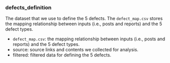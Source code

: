 ### defects_definition

The dataset that we use to define the 5 defects. The `defect_map.csv` stores the mapping relationship between inputs (i.e., posts and reports) and the 5 defect types.

-   `defect_map.csv`: the mapping relationship between inputs (i.e., posts and reports) and the 5 defect types.
-   source: source links and contents we collected for analysis.
-   filtered: filtered data for defining the 5 defects.
